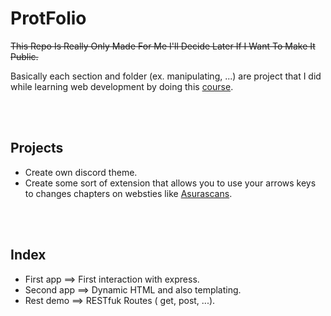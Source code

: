 # ProtFolio


~~This Repo Is Really Only Made For Me I'll Decide Later If I Want To Make It Public.~~

Basically each section and folder (ex. manipulating, ...) are project that I did while learning web development by 
doing this [course][course]. 

<br />
<br />

## Projects
 <!-- -  Then to imporove my [github][codeStackr] page. -->
 -  Create own discord theme.
 -  Create some sort of extension that allows you to use your arrows keys to changes chapters on websties like [Asurascans][asura].
<br />
<br />

## Index
- First app ==> First interaction with express.
- Second app ==> Dynamic HTML and also templating. 
- Rest demo ==> RESTfuk Routes ( get, post, ...).


<br />
<br />

[course]:https://www.udemy.com/course/the-web-developer-bootcamp/
[challenge]: https://jsbeginners.com/javascript-projects-for-beginners/
[Andrew]:https://www.udemy.com/course/modern-javascript/?ranMID=39197&ranEAID=1SruzFLGpX8&ranSiteID=1SruzFLGpX8-uGMGagLBTDtejvhz3phllQ&LSNPUBID=1SruzFLGpX8&utm_source=aff-campaign&utm_medium=udemyads
[Bluelime]: https://www.udemy.com/course/javascript-for-beginners-create-27-projects-from-scratch/?ranMID=39197&ranEAID=1SruzFLGpX8&ranSiteID=1SruzFLGpX8-_oG3eWLBvH2.WGuQ.EEtSw&LSNPUBID=1SruzFLGpX8&utm_source=aff-campaign&utm_medium=udemyads
[codeStackr]: https://www.youtube.com/watch?v=ECuqb5Tv9qI&ab_channel=codeSTACKr
[laurence]:https://www.udemy.com/course/javascript-course-projects/?ranMID=39197&ranEAID=1SruzFLGpX8&ranSiteID=1SruzFLGpX8-3LMazqzQS47Uvpe5tQtjng&utm_source=aff-campaign&utm_medium=udemyads&LSNPUBID=1SruzFLGpX8
[js30]:https://javascript30.com/
[asura]:https://www.asurascans.com/
